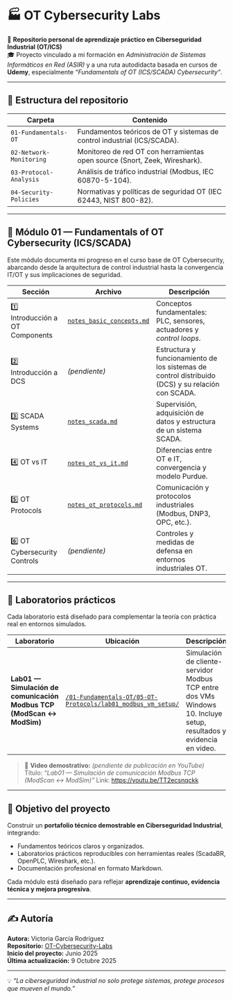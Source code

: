 # 🏭 OT Cybersecurity Labs

📘 **Repositorio personal de aprendizaje práctico en Ciberseguridad Industrial (OT/ICS)**  
🎓 Proyecto vinculado a mi formación en *Administración de Sistemas Informáticos en Red (ASIR)* y a una ruta autodidacta basada en cursos de **Udemy**, especialmente *“Fundamentals of OT (ICS/SCADA) Cybersecurity”*.

---

## 📂 Estructura del repositorio

| Carpeta | Contenido |
|----------|------------|
| `01-Fundamentals-OT` | Fundamentos teóricos de OT y sistemas de control industrial (ICS/SCADA). |
| `02-Network-Monitoring` | Monitoreo de red OT con herramientas open source (Snort, Zeek, Wireshark). |
| `03-Protocol-Analysis` | Análisis de tráfico industrial (Modbus, IEC 60870-5-104). |
| `04-Security-Policies` | Normativas y políticas de seguridad OT (IEC 62443, NIST 800-82). |

---

## 🧠 Módulo 01 — Fundamentals of OT Cybersecurity (ICS/SCADA)

Este módulo documenta mi progreso en el curso base de OT Cybersecurity, abarcando desde la arquitectura de control industrial hasta la convergencia IT/OT y sus implicaciones de seguridad.

| Sección | Archivo | Descripción |
|----------|----------|-------------|
| 1️⃣ Introducción a OT Components | [`notes_basic_concepts.md`](./01-Fundamentals-OT/notes_basic_concepts.md) | Conceptos fundamentales: PLC, sensores, actuadores y *control loops*. |
| 2️⃣ Introducción a DCS | *(pendiente)* | Estructura y funcionamiento de los sistemas de control distribuido (DCS) y su relación con SCADA. |
| 3️⃣ SCADA Systems | [`notes_scada.md`](./01-Fundamentals-OT/03-SCADA-Systems/notes_scada.md) | Supervisión, adquisición de datos y estructura de un sistema SCADA. |
| 4️⃣ OT vs IT | [`notes_ot_vs_it.md`](./01-Fundamentals-OT/04-OT-vs-IT/notes_ot_vs_it.md) | Diferencias entre OT e IT, convergencia y modelo Purdue. |
| 5️⃣ OT Protocols | [`notes_ot_protocols.md`](./01-Fundamentals-OT/05-OT-Protocols/notes_ot_protocols.md) | Comunicación y protocolos industriales (Modbus, DNP3, OPC, etc.). |
| 6️⃣ OT Cybersecurity Controls | *(pendiente)* | Controles y medidas de defensa en entornos industriales OT. |

---

## 🧪 Laboratorios prácticos

Cada laboratorio está diseñado para complementar la teoría con práctica real en entornos simulados.

| Laboratorio | Ubicación | Descripción |
|--------------|------------|-------------|
| **Lab01 — Simulación de comunicación Modbus TCP (ModScan ↔ ModSim)** | [`/01-Fundamentals-OT/05-OT-Protocols/lab01_modbus_vm_setup/`](./01-Fundamentals-OT/05-OT-Protocols/lab01_modbus_vm_setup/) | Simulación de cliente-servidor Modbus TCP entre dos VMs Windows 10. Incluye setup, resultados y evidencia en video. |

> 🎥 **Video demostrativo:** *(pendiente de publicación en YouTube)*  
> Título: *“Lab01 — Simulación de comunicación Modbus TCP (ModScan ↔ ModSim)”*
> Link: https://youtu.be/TT2ecsnqckk

---

## 🚀 Objetivo del proyecto

Construir un **portafolio técnico demostrable en Ciberseguridad Industrial**, integrando:
- Fundamentos teóricos claros y organizados.  
- Laboratorios prácticos reproducibles con herramientas reales (ScadaBR, OpenPLC, Wireshark, etc.).  
- Documentación profesional en formato Markdown.  

Cada módulo está diseñado para reflejar **aprendizaje continuo, evidencia técnica y mejora progresiva**.

---

## ✍️ Autoría

**Autora:** Victoria García Rodríguez  
**Repositorio:** [OT-Cybersecurity-Labs](https://github.com/cosiata01/OT-Cybersecurity-Labs)  
**Inicio del proyecto:** Junio 2025  
**Última actualización:** 9 Octubre 2025  

---

💡 *“La ciberseguridad industrial no solo protege sistemas, protege procesos que mueven el mundo.”*

